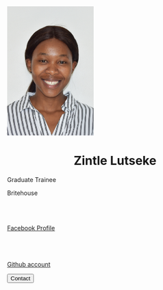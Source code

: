 <link rel="stylesheet" href="https://cdnjs.cloudflare.com/ajax/libs/font-awesome/4.7.0/css/font-awesome.min.css">

<div class="card">
  <img src="Photo_Zintle.jpg" style="width:40%">
  <h1><b><center>Zintle Lutseke</center></b></h1>
  <p class="title">Graduate Trainee</p>
  <p>Britehouse</p>
 <br>
  <a href="#"><i class="fa fa-twitter"></i></a>
  </br>
  <br>
  <a href="https://www.facebook.com/ntlentle-lutseke/">Facebook Profile</a>
  </br>
  <br>
  <a href="#"><i class="fa fa-linkedin"></i></a>
  </br>
  <br>
  <a href="#"><i class="fa fa-facebook"></i></a>
  </br>
  <a href="https://zintlelutseke.github.io/Profile/">Github account</a>
  
  <p><button>Contact</button></p>
</div>
